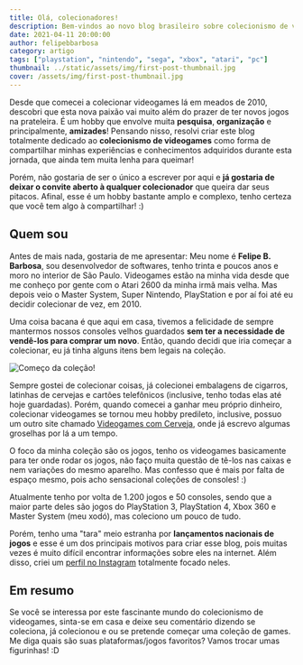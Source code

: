 ```yaml
---
title: Olá, colecionadores!
description: Bem-vindos ao novo blog brasileiro sobre colecionismo de videogames.
date: 2021-04-11 20:00:00
author: felipebbarbosa
category: artigo
tags: ["playstation", "nintendo", "sega", "xbox", "atari", "pc"]
thumbnail: ../static/assets/img/first-post-thumbnail.jpg
cover: /assets/img/first-post-thumbnail.jpg
---
```


Desde que comecei a colecionar videogames lá em meados de 2010, descobri que esta nova paixão vai muito além do prazer de ter novos jogos na prateleira. É um hobby que envolve muita **pesquisa**, **organização** e principalmente, **amizades**! Pensando nisso, resolvi criar este blog totalmente dedicado ao **colecionismo de videogames** como forma de compartilhar minhas experiências e conhecimentos adquiridos durante esta jornada, que ainda tem muita lenha para queimar!

Porém, não gostaria de ser o único a escrever por aqui e **já gostaria de deixar o convite aberto à qualquer colecionador** que queira dar seus pitacos. Afinal, esse é um hobby bastante amplo e complexo, tenho certeza que você tem algo à compartilhar! :)

## Quem sou

Antes de mais nada, gostaria de me apresentar: Meu nome é **Felipe B. Barbosa**, sou desenvolvedor de softwares, tenho trinta e poucos anos e moro no interior de São Paulo. Videogames estão na minha vida desde que me conheço por gente com o Atari 2600 da minha irmã mais velha. Mas depois veio o Master System, Super Nintendo, PlayStation e por aí foi até eu decidir colecionar de vez, em 2010. 

Uma coisa bacana é que aqui em casa, tivemos a felicidade de sempre mantermos nossos consoles velhos guardados **sem ter a necessidade de vendê-los para comprar um novo**. Então, quando decidi que iria começar a colecionar, eu já tinha alguns itens bem legais na coleção. 

![Começo da coleção!](/assets/img/felipebbarbosa_inicio_colecao_videogames.jpg "Começo da coleção! (Imagem: Acervo pessoal)")

Sempre gostei de colecionar coisas, já colecionei embalagens de cigarros, latinhas de cervejas e cartões telefônicos (inclusive, tenho todas elas até hoje guardadas). Porém, quando comecei a ganhar meu próprio dinheiro, colecionar videogames se tornou meu hobby predileto, inclusive, possuo um outro site chamado [Videogames com Cerveja](https:///www.vgscomcerveja.com.br), onde já escrevo algumas groselhas por lá a um tempo. 

O foco da minha coleção são os jogos, tenho os videogames basicamente para ter onde rodar os jogos, não faço muita questão de tê-los nas caixas e nem variações do mesmo aparelho. Mas confesso que é mais por falta de espaço mesmo, pois acho sensacional coleções de consoles! :)

Atualmente tenho por volta de 1.200 jogos e 50 consoles, sendo que a maior parte deles são jogos do PlayStation 3, PlayStation 4, Xbox 360 e Master System (meu xodó), mas coleciono um pouco de tudo.

Porém, tenho uma "tara" meio estranha por **lançamentos nacionais de jogos** e esse é um dos principais motivos para criar esse blog, pois muitas vezes é muito difícil encontrar informações sobre eles na internet. Além disso, criei um [perfil no Instagram](https://www.instagram.com/colecionando.games/) totalmente focado neles.

## Em resumo

Se você se interessa por este fascinante mundo do colecionismo de videogames, sinta-se em casa e deixe seu comentário dizendo se coleciona, já colecionou e ou se pretende começar uma coleção de games. Me diga quais são suas plataformas/jogos favoritos? Vamos trocar umas figurinhas! :D
